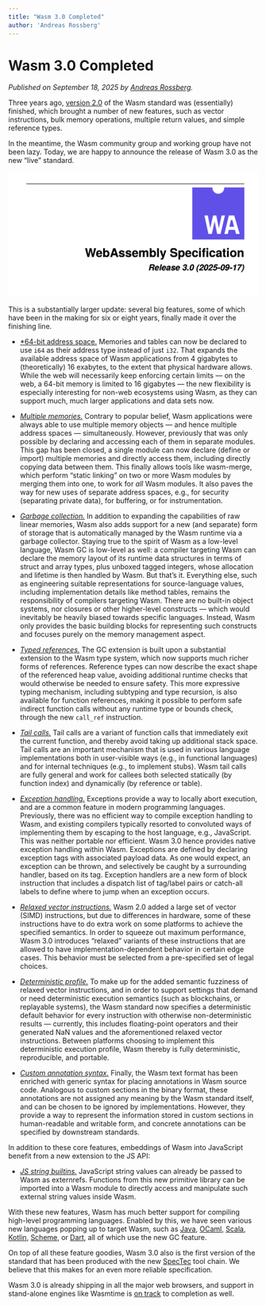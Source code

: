 ```yaml
---
title: "Wasm 3.0 Completed"
author: 'Andreas Rossberg'
---
```


# Wasm 3.0 Completed

_Published on September 18, 2025 by [Andreas Rossberg](https://github.com/rossberg)._

Three years ago, [version 2.0](https://webassembly.org/news/2025-03-20-wasm-2.0/) of the Wasm standard was (essentially) finished, which brought a number of new features, such as vector instructions, bulk memory operations, multiple return values, and simple reference types.

In the meantime, the Wasm community group and working group have not been lazy. Today, we are happy to announce the release of Wasm 3.0 as the new “live” standard.

![Title page of the WebAssembly Specification, Release 3.0, 2025-09-17](/assets/wasm3_0.png)

This is a substantially larger update: several big features, some of which have been in the making for six or eight years, finally made it over the finishing line.

* [*64-bit address space.](https://github.com/WebAssembly/spec/blob/wasm-3.0/proposals/memory64/Overview.md) Memories and tables can now be declared to use `i64` as their address type instead of just `i32`. That expands the available address space of Wasm applications from 4 gigabytes to (theoretically) 16 exabytes, to the extent that physical hardware allows. While the web will necessarily keep enforcing certain limits — on the web, a 64-bit memory is limited to 16 gigabytes — the new flexibility is especially interesting for non-web ecosystems using Wasm, as they can support much, much larger applications and data sets now.

* [*Multiple memories.*](https://github.com/WebAssembly/spec/blob/wasm-3.0/proposals/multi-memory/Overview.md) Contrary to popular belief, Wasm applications were always able to use multiple memory objects — and hence multiple address spaces — simultaneously. However, previously that was only possible by declaring and accessing each of them in separate modules. This gap has been closed, a single module can now declare (define or import) multiple memories and directly access them, including directly copying data between them. This finally allows tools like wasm-merge, which perform “static linking” on two or more Wasm modules by merging them into one, to work for _all_ Wasm modules. It also paves the way for new uses of separate address spaces, e.g., for security (separating private data), for buffering, or for instrumentation.

* [*Garbage collection.*](https://github.com/WebAssembly/spec/blob/wasm-3.0/proposals/gc/Overview.md) In addition to expanding the capabilities of raw linear memories, Wasm also adds support for a new (and separate) form of storage that is automatically managed by the Wasm runtime via a garbage collector. Staying true to the spirit of Wasm as a low-level language, Wasm GC is low-level as well: a compiler targeting Wasm can declare the memory layout of its runtime data structures in terms of struct and array types, plus unboxed tagged integers, whose allocation and lifetime is then handled by Wasm. But that’s it. Everything else, such as engineering suitable representations for source-language values, including implementation details like method tables, remains the responsibility of compilers targeting Wasm. There are no built-in object systems, nor closures or other higher-level constructs — which would inevitably be heavily biased towards specific languages. Instead, Wasm only provides the basic building blocks for representing such constructs and focuses purely on the memory management aspect.

* [*Typed references.*](https://github.com/WebAssembly/spec/blob/wasm-3.0/proposals/function-references/Overview.md) The GC extension is built upon a substantial extension to the Wasm type system, which now supports much richer forms of references. Reference types can now describe the exact shape of the referenced heap value, avoiding additional runtime checks that would otherwise be needed to ensure safety. This more expressive typing mechanism, including subtyping and type recursion, is also available for function references, making it possible to perform safe indirect function calls without any runtime type or bounds check, through the new `call_ref` instruction.

* [*Tail calls.*](https://github.com/WebAssembly/spec/blob/wasm-3.0/proposals/tail-call/Overview.md) Tail calls are a variant of function calls that immediately exit the current function, and thereby avoid taking up additional stack space. Tail calls are an important mechanism that is used in various language implementations both in user-visible ways (e.g., in functional languages) and for internal techniques (e.g., to implement stubs). Wasm tail calls are fully general and work for callees both selected statically (by function index) and dynamically (by reference or table).

* [*Exception handling.*](https://github.com/WebAssembly/spec/blob/wasm-3.0/proposals/exception-handling/Exceptions.md) Exceptions provide a way to locally abort execution, and are a common feature in modern programming languages. Previously, there was no efficient way to compile exception handling to Wasm, and existing compilers typically resorted to convoluted ways of implementing them by escaping to the host language, e.g., JavaScript. This was neither portable nor efficient. Wasm 3.0 hence provides native exception handling within Wasm. Exceptions are defined by declaring exception tags with associated payload data. As one would expect, an exception can be thrown, and selectively be caught by a surrounding handler, based on its tag. Exception handlers are a new form of block instruction that includes a dispatch list of tag/label pairs or catch-all labels to define where to jump when an exception occurs.

* [*Relaxed vector instructions.*](https://github.com/WebAssembly/spec/blob/wasm-3.0/proposals/relaxed-simd/Overview.md) Wasm 2.0 added a large set of vector (SIMD) instructions, but due to differences in hardware, some of these instructions have to do extra work on some platforms to achieve the specified semantics. In order to squeeze out maximum performance, Wasm 3.0 introduces “relaxed” variants of these instructions that are allowed to have implementation-dependent behavior in certain edge cases. This behavior must be selected from a pre-specified set of legal choices.

* [*Deterministic profile.*](https://github.com/WebAssembly/profiles/blob/main/proposals/profiles/Overview.md) To make up for the added semantic fuzziness of relaxed vector instructions, and in order to support settings that demand or need deterministic execution semantics (such as blockchains, or replayable systems), the Wasm standard now specifies a deterministic default behavior for every instruction with otherwise non-deterministic results — currently, this includes floating-point operators and their generated NaN values and the aforementioned relaxed vector instructions. Between platforms choosing to implement this deterministic execution profile, Wasm thereby is fully deterministic, reproducible, and portable.

* [*Custom annotation syntax.*](https://github.com/WebAssembly/spec/blob/wasm-3.0/proposals/annotations/Overview.md) Finally, the Wasm text format has been enriched with generic syntax for placing annotations in Wasm source code. Analogous to custom sections in the binary format, these annotations are not assigned any meaning by the Wasm standard itself, and can be chosen to be ignored by implementations. However, they provide a way to represent the information stored in custom sections in human-readable and writable form, and concrete annotations can be specified by downstream standards.

In addition to these core features, embeddings of Wasm into JavaScript benefit from a new extension to the JS API:

* [*JS string builtins.*](https://github.com/WebAssembly/js-string-builtins/blob/main/proposals/js-string-builtins/Overview.md) JavaScript string values can already be passed to Wasm as externrefs. Functions from this new primitive library can be imported into a Wasm module to directly access and manipulate such external string values inside Wasm.

With these new features, Wasm has much better support for compiling high-level programming languages. Enabled by this, we have seen various new languages popping up to target Wasm, such as [Java](https://github.com/google/j2cl/blob/master/docs/getting-started-j2wasm.md), [OCaml](https://dune.readthedocs.io/en/stable/wasmoo.html), [Scala](https://www.scala-js.org/doc/project/webassembly.html), [Kotlin](https://kotlinlang.org/docs/wasm-overview.html), [Scheme](https://spritely.institute/hoot/), or [Dart](https://dart.dev/web/wasm), all of which use the new GC feature.

On top of all these feature goodies, Wasm 3.0 also is the first version of the standard that has been produced with the new [SpecTec](https://webassembly.org/news/2025-03-27-spectec/) tool chain. We believe that this makes for an even more reliable specification.

Wasm 3.0 is already shipping in all the major web browsers, and support in stand-alone engines like Wasmtime is [on track](https://webassembly.org/features/) to completion as well.

